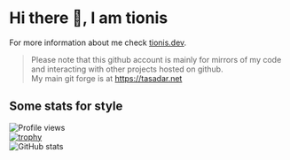 # Hi there 👋, I am tionis
For more information about me check [tionis.dev](https://tionis.dev).
> Please note that this github account is mainly for mirrors of my code and interacting with other projects hosted on github.  
> My main git forge is at https://tasadar.net

## Some stats for style
![Profile views](https://gpvc.arturio.dev/tionis)  
[![trophy](https://github-profile-trophy.vercel.app/?username=tionis)](https://github.com/ryo-ma/github-profile-trophy)  
![GitHub stats](https://github-readme-stats.vercel.app/api?username=tionis&show_icons=true&count_private=true)   
